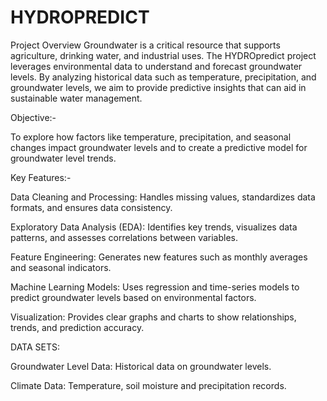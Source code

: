 # HYDROPREDICT
Project Overview
Groundwater is a critical resource that supports agriculture, drinking water, and industrial uses. The HYDROpredict project leverages environmental data to understand and forecast groundwater levels. By analyzing historical data such as temperature, precipitation, and groundwater levels, we aim to provide predictive insights that can aid in sustainable water management.

Objective:-

To explore how factors like temperature, precipitation, and seasonal changes impact groundwater levels and to create a predictive model for groundwater level trends.

Key Features:-

Data Cleaning and Processing: Handles missing values, standardizes data formats, and ensures data consistency.

Exploratory Data Analysis (EDA): Identifies key trends, visualizes data patterns, and assesses correlations between variables.

Feature Engineering: Generates new features such as monthly averages and seasonal indicators.

Machine Learning Models: Uses regression and time-series models to predict groundwater levels based on environmental factors.

Visualization: Provides clear graphs and charts to show relationships, trends, and prediction accuracy.

DATA SETS:

Groundwater Level Data: Historical data on groundwater levels.

Climate Data: Temperature, soil moisture and precipitation records.


